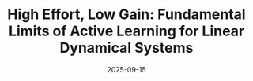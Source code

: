 ---
title: "High Effort, Low Gain: Fundamental Limits of Active Learning for Linear Dynamical Systems"
collection: publications
permalink: /publication/2025-high-effort-low-gain
excerpt: 'In this work, we consider the problem of identifying an unknown linear dynamical system given a finite hypothesis class. In particular, we analyze the effect of the excitation input on the sample complexity of identifying the true system with high probability. To this end, we present sample complexity lower bounds that capture the choice of the selected excitation input. The sample complexity lower bound gives rise to a system theoretic condition to determine the potential benefit of experiment design. Informed by the analysis of the sample complexity lower bound, we propose a persistent excitation (PE) condition tailored to the considered setting, which we then use to establish sample complexity upper bounds. Notably, the \acs{PE} condition is weaker than in the case of an infinite hypothesis class and allows analyzing different excitation inputs modularly. Crucially, the lower and upper bounds share the same dependency on key problem parameters. Finally, we leverage these insights to propose an active learning algorithm that sequentially excites the system optimally with respect to the current estimate, and provide sample complexity guarantees for the presented algorithm. Concluding simulations showcase the effectiveness of the proposed algorithm.'
date: 2025-09-15
link: 'https://www.arxiv.org/abs/2509.11907' 
github: 'https://github.com/col-tasas/2025-high-effort-low-gain'
citation: 'Chatzikiriakos, N., Jamieson, K., Iannelli, A. (2025) <i> arXiv preprint arXiv:</i> 2509.11907'
---